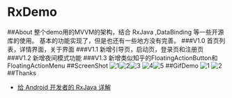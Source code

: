 # RxDemo
##About
整个demo用的MVVM的架构，结合 RxJava ,DataBinding 等一些开源库的使用。 基本的功能实现了，但是也还有一些地方没有完善。
###V1.0
首页列表，详情界面，关于界面
###V1.1
新增引导页，启动页，登录页和注册页
###V1.2
新增夜间模式功能
###V1.3
新增类似知乎的FloatingActionButton和FloatingActionMenu
##ScreenShot
![1](https://github.com/lv910929/RxDemo/blob/master/art/sp1.png)![2](https://github.com/lv910929/RxDemo/blob/master/art/sp2.png)![3](https://github.com/lv910929/RxDemo/blob/master/art/sp3.png)
![4](https://github.com/lv910929/RxDemo/blob/master/art/sp4.png)![5](https://github.com/lv910929/RxDemo/blob/master/art/sp5.png) 
##GifDemo
![1](https://github.com/lv910929/RxDemo/blob/master/art/video_one.gif)
![2](https://github.com/lv910929/RxDemo/blob/master/art/video_two.gif)
##Thanks
* [给 Android 开发者的 RxJava 详解](https://gank.io/post/560e15be2dca930e00da1083)
